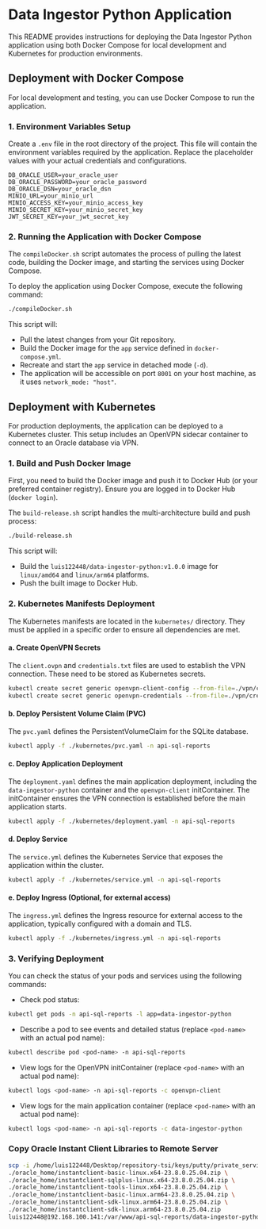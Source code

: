 # Data Ingestor Python Application

This README provides instructions for deploying the Data Ingestor Python application using both Docker Compose for local development and Kubernetes for production environments.

## Deployment with Docker Compose

For local development and testing, you can use Docker Compose to run the application.

### 1. Environment Variables Setup

Create a `.env` file in the root directory of the project. This file will contain the environment variables required by the application. Replace the placeholder values with your actual credentials and configurations.

```
DB_ORACLE_USER=your_oracle_user
DB_ORACLE_PASSWORD=your_oracle_password
DB_ORACLE_DSN=your_oracle_dsn
MINIO_URL=your_minio_url
MINIO_ACCESS_KEY=your_minio_access_key
MINIO_SECRET_KEY=your_minio_secret_key
JWT_SECRET_KEY=your_jwt_secret_key
```

### 2. Running the Application with Docker Compose

The `compileDocker.sh` script automates the process of pulling the latest code, building the Docker image, and starting the services using Docker Compose.

To deploy the application using Docker Compose, execute the following command:

```bash
./compileDocker.sh
```

This script will:
- Pull the latest changes from your Git repository.
- Build the Docker image for the `app` service defined in `docker-compose.yml`.
- Recreate and start the `app` service in detached mode (`-d`).
- The application will be accessible on port `8001` on your host machine, as it uses `network_mode: "host"`.

## Deployment with Kubernetes

For production deployments, the application can be deployed to a Kubernetes cluster. This setup includes an OpenVPN sidecar container to connect to an Oracle database via VPN.

### 1. Build and Push Docker Image

First, you need to build the Docker image and push it to Docker Hub (or your preferred container registry). Ensure you are logged in to Docker Hub (`docker login`).

The `build-release.sh` script handles the multi-architecture build and push process:

```bash
./build-release.sh
```

This script will:
- Build the `luis122448/data-ingestor-python:v1.0.0` image for `linux/amd64` and `linux/arm64` platforms.
- Push the built image to Docker Hub.

### 2. Kubernetes Manifests Deployment

The Kubernetes manifests are located in the `kubernetes/` directory. They must be applied in a specific order to ensure all dependencies are met.

#### a. Create OpenVPN Secrets

The `client.ovpn` and `credentials.txt` files are used to establish the VPN connection. These need to be stored as Kubernetes secrets.

```bash
kubectl create secret generic openvpn-client-config --from-file=./vpn/client.ovpn -n api-sql-reports
kubectl create secret generic openvpn-credentials --from-file=./vpn/credentials.txt -n api-sql-reports
```

#### b. Deploy Persistent Volume Claim (PVC)

The `pvc.yaml` defines the PersistentVolumeClaim for the SQLite database.

```bash
kubectl apply -f ./kubernetes/pvc.yaml -n api-sql-reports
```

#### c. Deploy Application Deployment

The `deployment.yaml` defines the main application deployment, including the `data-ingestor-python` container and the `openvpn-client` initContainer. The initContainer ensures the VPN connection is established before the main application starts.

```bash
kubectl apply -f ./kubernetes/deployment.yaml -n api-sql-reports
```

#### d. Deploy Service

The `service.yml` defines the Kubernetes Service that exposes the application within the cluster.

```bash
kubectl apply -f ./kubernetes/service.yml -n api-sql-reports
```

#### e. Deploy Ingress (Optional, for external access)

The `ingress.yml` defines the Ingress resource for external access to the application, typically configured with a domain and TLS.

```bash
kubectl apply -f ./kubernetes/ingress.yml -n api-sql-reports
```

### 3. Verifying Deployment

You can check the status of your pods and services using the following commands:

- Check pod status:
```bash
kubectl get pods -n api-sql-reports -l app=data-ingestor-python
```
- Describe a pod to see events and detailed status (replace `<pod-name>` with an actual pod name):
```bash
kubectl describe pod <pod-name> -n api-sql-reports
```
- View logs for the OpenVPN initContainer (replace `<pod-name>` with an actual pod name):
```bash
kubectl logs <pod-name> -n api-sql-reports -c openvpn-client
```
- View logs for the main application container (replace `<pod-name>` with an actual pod name):
```bash
kubectl logs <pod-name> -n api-sql-reports -c data-ingestor-python
```

### Copy Oracle Instant Client Libraries to Remote Server

```bash
scp -i /home/luis122448/Desktop/repository-tsi/keys/putty/private_service \
./oracle_home/instantclient-basic-linux.x64-23.8.0.25.04.zip \
./oracle_home/instantclient-sqlplus-linux.x64-23.8.0.25.04.zip \
./oracle_home/instantclient-tools-linux.x64-23.8.0.25.04.zip \
./oracle_home/instantclient-basic-linux.arm64-23.8.0.25.04.zip \
./oracle_home/instantclient-sdk-linux.arm64-23.8.0.25.04.zip \
./oracle_home/instantclient-sdk-linux.arm64-23.8.0.25.04.zip
luis122448@192.168.100.141:/var/www/api-sql-reports/data-ingestor-python
```
